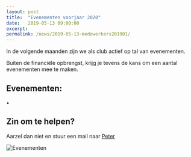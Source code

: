 ```yaml
---
layout: post
title:  "Evenementen voorjaar 2020"
date:   2019-05-13 09:00:00
excerpt: 
permalink: /news/2019-05-13-medewerkers201901/
---
```


In de volgende maanden zijn we als club actief op tal van evenementen.

Buiten de financiële opbrengst, krijg je tevens de kans om een aantal evenementen mee te maken.

## Evenementen:

•	


## Zin om te helpen?

Aarzel dan niet en stuur een mail naar [Peter](mailto://evenementen@kbbczolder.be)

![Evenementen](/news/img/biertap.jpg)
